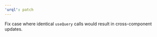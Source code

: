 ```yaml
---
'urql': patch
---
```


Fix case where identical `useQuery` calls would result in cross-component updates.
